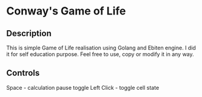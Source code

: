 # Conway's Game of Life

## Description

This is simple Game of Life realisation using Golang and Ebiten engine.
I did it for self education purpose. Feel free to use, copy or modify it in any way.

## Controls

Space - calculation pause toggle
Left Click - toggle cell state